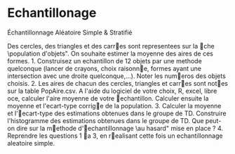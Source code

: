 # Echantillonage
Échantillonnage Aléatoire Simple & Stratifié 

Des cercles, des triangles et des carres sont representees sur la che \population d'objets". On
souhaite estimer la moyenne des aires de ces formes.
      1. Construisez un echantillon de 12 objets par une methode quelconque (lancer de crayons,
choix raisonne, formes ayant une intersection avec une droite quelconque,...). Noter les
numeros des objets choisis.
      2. Les aires de chacun des cercles, triangles et carres sont notes sur la table PopAire.csv.
A l'aide du logiciel de votre choix, R, excel, libre oce, calculer l'aire moyenne de votre
echantillon. Calculer ensuite la moyenne et l'ecart-type corrige de la population.
      3. Calculer la moyenne et l'ecart-type des estimations obtenues dans le groupe de TD.
Construire l'histogramme des estimations obtenues dans le groupe de TD. Que peut-on
dire sur la methode d'echantillonnage \au hasard" mise en place ?
      4. Reprendre les questions 1 a 3, en realisant cette fois un echantillonnage aleatoire simple.
      
